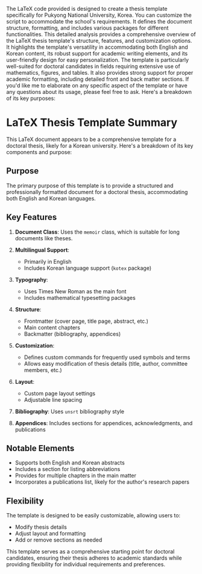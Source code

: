 The LaTeX code provided is designed to create a thesis template specifically for Pukyong National University, Korea. You can customize the script to accommodate the school's requirements. It defines the document structure, formatting, and includes various packages for different functionalities. This detailed analysis provides a comprehensive overview of the LaTeX thesis template's structure, features, and customization options. It highlights the template's versatility in accommodating both English and Korean content, its robust support for academic writing elements, and its user-friendly design for easy personalization.
The template is particularly well-suited for doctoral candidates in fields requiring extensive use of mathematics, figures, and tables. It also provides strong support for proper academic formatting, including detailed front and back matter sections.
If you'd like me to elaborate on any specific aspect of the template or have any questions about its usage, please feel free to ask. Here's a breakdown of its key purposes:

# LaTeX Thesis Template Summary

This LaTeX document appears to be a comprehensive template for a doctoral thesis, likely for a Korean university. Here's a breakdown of its key components and purpose:

## Purpose
The primary purpose of this template is to provide a structured and professionally formatted document for a doctoral thesis, accommodating both English and Korean languages.

## Key Features

1. **Document Class**: Uses the `memoir` class, which is suitable for long documents like theses.

2. **Multilingual Support**: 
   - Primarily in English
   - Includes Korean language support (`kotex` package)

3. **Typography**:
   - Uses Times New Roman as the main font
   - Includes mathematical typesetting packages

4. **Structure**:
   - Frontmatter (cover page, title page, abstract, etc.)
   - Main content chapters
   - Backmatter (bibliography, appendices)

5. **Customization**:
   - Defines custom commands for frequently used symbols and terms
   - Allows easy modification of thesis details (title, author, committee members, etc.)

6. **Layout**:
   - Custom page layout settings
   - Adjustable line spacing

7. **Bibliography**: Uses `unsrt` bibliography style

8. **Appendices**: Includes sections for appendices, acknowledgments, and publications

## Notable Elements

- Supports both English and Korean abstracts
- Includes a section for listing abbreviations
- Provides for multiple chapters in the main matter
- Incorporates a publications list, likely for the author's research papers

## Flexibility

The template is designed to be easily customizable, allowing users to:
- Modify thesis details
- Adjust layout and formatting
- Add or remove sections as needed

This template serves as a comprehensive starting point for doctoral candidates, ensuring their thesis adheres to academic standards while providing flexibility for individual requirements and preferences.

 

